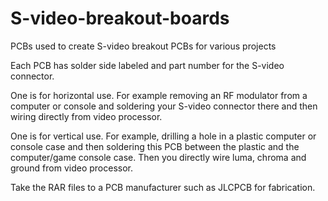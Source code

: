 # S-video-breakout-boards
PCBs used to create S-video breakout PCBs for various projects

Each PCB has solder side labeled and part number for the S-video connector.

One is for horizontal use.  For example removing an RF modulator from a computer or console and soldering your S-video connector there and then wiring directly from video processor.

One is for vertical use.  For example, drilling a hole in a plastic computer or console case and then soldering this PCB between the plastic and the computer/game console case.  Then you directly wire luma, chroma and ground from video processor.


Take the RAR files to a PCB  manufacturer such as JLCPCB for fabrication.
